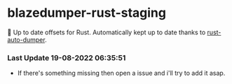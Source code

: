 # blazedumper-rust-staging

🚀 Up to date offsets for Rust. Automatically kept up to date thanks to [rust-auto-dumper](https://github.com/Akandesh/rust-auto-dumper).


### Last Update 19-08-2022 06:35:51
- If there's something missing then open a issue and i'll try to add it asap.